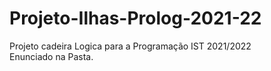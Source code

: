 # Projeto-Ilhas-Prolog-2021-22
Projeto cadeira Logica para a Programação IST 2021/2022  
Enunciado na Pasta.
